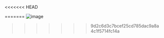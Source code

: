 <<<<<<< HEAD

=======
![image](https://user-images.githubusercontent.com/70672556/221034556-5847db2e-9746-4137-8fcf-cde2785fcf65.png)
>>>>>>> 9d2c6d3c7bcef25cd785dac9a8a4c1f5714fc14a
